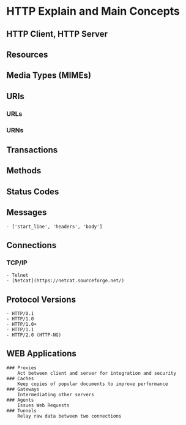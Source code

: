 # HTTP Explain and Main Concepts

## HTTP Client, HTTP Server

## Resources
## Media Types (MIMEs)

## URIs
### URLs
### URNs

## Transactions
## Methods
## Status Codes

## Messages
    - ['start_line', 'headers', 'body']

## Connections
### TCP/IP
    - Telnet
    - [Netcat](https://netcat.sourceforge.net/)

## Protocol Versions
    - HTTP/0.1
    - HTTP/1.0
    - HTTP/1.0+
    - HTTP/1.1
    - HTTP/2.0 (HTTP-NG)

## WEB Applications
    ### Proxies
        Act between client and server for integration and security
    ### Caches
        Keep copies of popular documents to improve performance
    ### Gateways
        Intermediating other servers
    ### Agents
        Issues Web Requests
    ### Tunnels
        Relay raw data between two connections